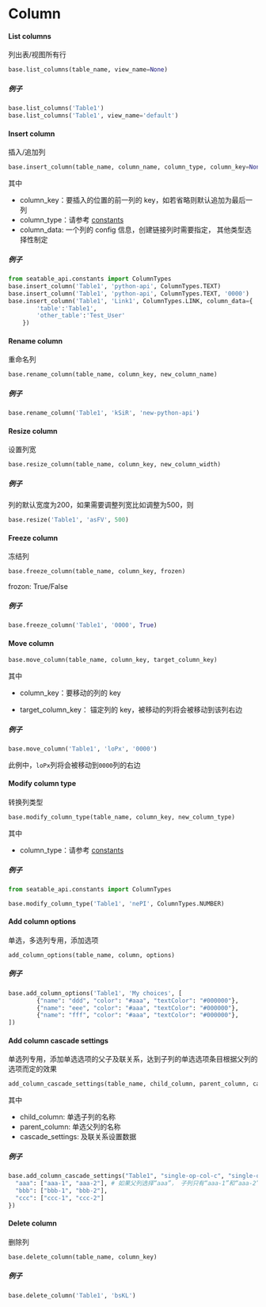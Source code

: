 # Column

#### List columns

列出表/视图所有行

```python
base.list_columns(table_name, view_name=None)
```

##### 例子

```python
base.list_columns('Table1')
base.list_columns('Table1', view_name='default')
```

#### Insert column

插入/追加列

```python
base.insert_column(table_name, column_name, column_type, column_key=None, column_data=None)
```

其中

* column_key：要插入的位置的前一列的 key，如若省略则默认追加为最后一列
* column_type：请参考 [constants](../constants)
* column_data: 一个列的 config 信息，创建链接列时需要指定， 其他类型选择性制定

##### 例子

```python
from seatable_api.constants import ColumnTypes
base.insert_column('Table1', 'python-api', ColumnTypes.TEXT)
base.insert_column('Table1', 'python-api', ColumnTypes.TEXT, '0000')
base.insert_column('Table1', 'Link1', ColumnTypes.LINK, column_data={
        'table':'Table1',
        'other_table':'Test_User'
    })
```

#### Rename column

重命名列

```python
base.rename_column(table_name, column_key, new_column_name)
```

##### 例子

```python
base.rename_column('Table1', 'kSiR', 'new-python-api')
```

#### Resize column

设置列宽

```python
base.resize_column(table_name, column_key, new_column_width)
```

##### 例子

列的默认宽度为200，如果需要调整列宽比如调整为500，则

```python
base.resize('Table1', 'asFV', 500)
```

#### Freeze column

冻结列

```python
base.freeze_column(table_name, column_key, frozen)
```

frozon: True/False

##### 例子

```python
base.freeze_column('Table1', '0000', True)
```

#### Move column

```python
base.move_column(table_name, column_key, target_column_key)
```

其中

* column_key：要移动的列的 key

* target_column_key： 锚定列的 key，被移动的列将会被移动到该列右边

##### 例子

```python
base.move_column('Table1', 'loPx', '0000')
```

此例中，`loPx`列将会被移动到`0000`列的右边

#### Modify column type

转换列类型

```python
base.modify_column_type(table_name, column_key, new_column_type)
```

其中

* column_type：请参考 [constants](../constants)

##### 例子

```python
from seatable_api.constants import ColumnTypes

base.modify_column_type('Table1', 'nePI', ColumnTypes.NUMBER)
```

#### Add column options

单选，多选列专用，添加选项

```
add_column_options(table_name, column, options)
```

##### 例子

```python
base.add_column_options('Table1', 'My choices', [
        {"name": "ddd", "color": "#aaa", "textColor": "#000000"},
        {"name": "eee", "color": "#aaa", "textColor": "#000000"},
        {"name": "fff", "color": "#aaa", "textColor": "#000000"},
])
```

#### Add column cascade settings

单选列专用，添加单选选项的父子及联关系，达到子列的单选选项条目根据父列的选项而定的效果

```python
add_column_cascade_settings(table_name, child_column, parent_column, cascade_settings)
```

其中

* child_column: 单选子列的名称
* parent_column: 单选父列的名称
* cascade_settings: 及联关系设置数据

##### 例子

```python
base.add_column_cascade_settings("Table1", "single-op-col-c", "single-op-col", {
  "aaa": ["aaa-1", "aaa-2"], # 如果父列选择“aaa”， 子列只有“aaa-1”和“aaa-2”可选
  "bbb": ["bbb-1", "bbb-2"],
  "ccc": ["ccc-1", "ccc-2"]
})
```

#### Delete column

删除列

```python
base.delete_column(table_name, column_key)
```

##### 例子

```python
base.delete_column('Table1', 'bsKL')
```


